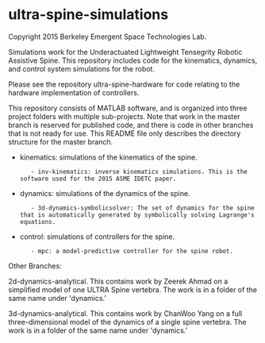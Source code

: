 # ultra-spine-simulations

Copyright 2015 Berkeley Emergent Space Technologies Lab.

Simulations work for the Underactuated Lightweight Tensegrity Robotic Assistive Spine. This repository includes code for the kinematics, dynamics, and control system simulations for the robot.

Please see the repository ultra-spine-hardware for code relating to the hardware implementation of controllers.

This repository consists of MATLAB software, and is organized into three project folders with multiple sub-projects.
Note that work in the master branch is reserved for published code, and there is code in other branches that is not ready for use.
This README file only describes the directory structure for the master branch.

- kinematics: simulations of the kinematics of the spine.

  	     - inv-kinematics: inverse kinematics simulations. This is the software used for the 2015 ASME IDETC paper.


- dynamics: simulations of the dynamics of the spine.

  	     - 3d-dynamics-symbolicsolver: The set of dynamics for the spine that is automatically generated by symbolically solving Lagrange's equations.


- control: simulations of controllers for the spine.

  	     - mpc: a model-predictive controller for the spine robot.


Other Branches:

2d-dynamics-analytical.
This contains work by Zeerek Ahmad on a simplified model of one ULTRA Spine vertebra.
The work is in a folder of the same name under 'dynamics.'

3d-dynamics-analytical.
This contains work by ChanWoo Yang on a full three-dimensional model of the dynamics of a single spine vertebra.
The work is in a folder of the same name under 'dynamics.'


